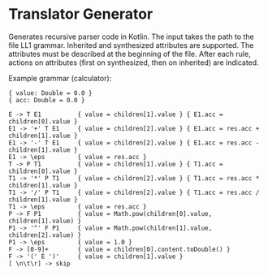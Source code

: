 # Translator Generator

Generates recursive parser code in Kotlin.
The input takes the path to the file LL1 grammar. Inherited and synthesized attributes are supported.
The attributes must be described at the beginning of the file.
After each rule, actions on attributes (first on synthesized, then on inherited) are indicated. 

Example grammar (calculator):

```
{ value: Double = 0.0 }
{ acc: Double = 0.0 }

E -> T E1          { value = children[1].value } { E1.acc = children[0].value }
E1 -> '+' T E1     { value = children[2].value } { E1.acc = res.acc + children[1].value }
E1 -> '-' T E1     { value = children[2].value } { E1.acc = res.acc - children[1].value }
E1 -> \eps         { value = res.acc }
T -> P T1          { value = children[1].value } { T1.acc = children[0].value }
T1 -> '*' P T1     { value = children[2].value } { T1.acc = res.acc * children[1].value }
T1 -> '/' P T1     { value = children[2].value } { T1.acc = res.acc / children[1].value }
T1 -> \eps         { value = res.acc }
P -> F P1          { value = Math.pow(children[0].value, children[1].value) }
P1 -> '^' F P1     { value = Math.pow(children[1].value, children[2].value) }
P1 -> \eps         { value = 1.0 }
F -> [0-9]+        { value = children[0].content.toDouble() }
F -> '(' E ')'     { value = children[1].value }
[ \n\t\r] -> skip
```
